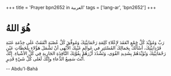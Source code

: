 +++
title = 'Prayer bpn2652 in العربية'
tags = ['lang-ar', 'bpn2652']
+++
# هُوَ اللهُ
رَبِّ وَمُؤَيِّدَ كُلَّ جَمْعٍ انْعَقَدَ لإِعْلاءِ كَلِمَةِ رَحْمَانِيَّتِكَ وَمُوفِّقَ كُلَّ عُصْبَةٍ اتَّفَقَتْ عَلَى خِدْمَةِ عَتَبَةِ فَرْدِانِيَّتِكَ، أسْأَلُكَ بِجَمالِكَ المُسْتَتِرِ في عَوالِمِ غَيْبِكَ الأَبْهى أنْ تَشْمَلَ هَؤُلاءِ بِلَحَظَاتِ عَيْنِ رَحْمَانِيَّتِكَ وَتُؤَيِّدَهُمْ بِشَدِيدِ القُوَى، وَتَشْدُدَ أَزْرَهُمْ بِقُوَّتِكَ النَّافِذَةِ الجَارِيةِ فِي كُلِّ الأشْياءِ. إِنَّكَ أَنْتَ سَمِيعُ الدُّعاءِ وإِنَّكَ لَعَلى كُلِّ شَيْءٍ قَدِيرٍ.

-- Abdu'l-Bahá
